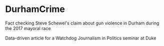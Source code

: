 # DurhamCrime
Fact checking Steve Schewel's claim about gun violence in Durham during the 2017 mayoral race

Data-driven article for a Watchdog Journalism in Politics seminar at Duke
